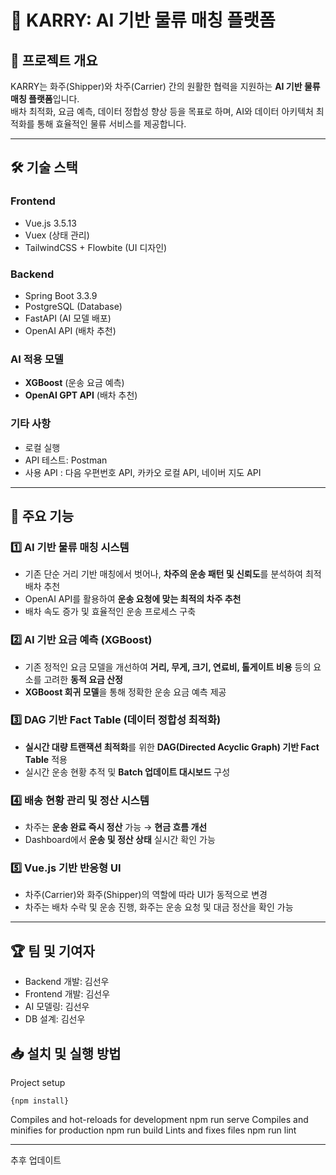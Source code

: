 # 🚛 KARRY: AI 기반 물류 매칭 플랫폼

## 📌 프로젝트 개요

KARRY는 화주(Shipper)와 차주(Carrier) 간의 원활한 협력을 지원하는 **AI 기반 물류 매칭 플랫폼**입니다.  
배차 최적화, 요금 예측, 데이터 정합성 향상 등을 목표로 하며, AI와 데이터 아키텍처 최적화를 통해 효율적인 물류 서비스를 제공합니다.

---

## 🛠 기술 스택

### **Frontend**
- Vue.js 3.5.13
- Vuex (상태 관리)
- TailwindCSS + Flowbite (UI 디자인)

### **Backend**
- Spring Boot 3.3.9
- PostgreSQL (Database)
- FastAPI (AI 모델 배포)
- OpenAI API (배차 추천)

### **AI 적용 모델**
- **XGBoost** (운송 요금 예측)
- **OpenAI GPT API** (배차 추천)

### **기타 사항**
- 로컬 실행
- API 테스트: Postman
- 사용 API : 다음 우편번호 API, 카카오 로컬 API, 네이버 지도 API

---

## 🔑 주요 기능

### 1️⃣ **AI 기반 물류 매칭 시스템**
- 기존 단순 거리 기반 매칭에서 벗어나, **차주의 운송 패턴 및 신뢰도**를 분석하여 최적 배차 추천
- OpenAI API를 활용하여 **운송 요청에 맞는 최적의 차주 추천**
- 배차 속도 증가 및 효율적인 운송 프로세스 구축

### 2️⃣ **AI 기반 요금 예측 (XGBoost)**
- 기존 정적인 요금 모델을 개선하여 **거리, 무게, 크기, 연료비, 톨게이트 비용** 등의 요소를 고려한 **동적 요금 산정**
- **XGBoost 회귀 모델**을 통해 정확한 운송 요금 예측 제공

### 3️⃣ **DAG 기반 Fact Table (데이터 정합성 최적화)**
- **실시간 대량 트랜잭션 최적화**를 위한 **DAG(Directed Acyclic Graph) 기반 Fact Table** 적용
- 실시간 운송 현황 추적 및 **Batch 업데이트 대시보드** 구성

### 4️⃣ **배송 현황 관리 및 정산 시스템**
- 차주는 **운송 완료 즉시 정산** 가능 → **현금 흐름 개선**
- Dashboard에서 **운송 및 정산 상태** 실시간 확인 가능

### 5️⃣ **Vue.js 기반 반응형 UI**
- 차주(Carrier)와 화주(Shipper)의 역할에 따라 UI가 동적으로 변경
- 차주는 배차 수락 및 운송 진행, 화주는 운송 요청 및 대금 정산을 확인 가능

---

## 🏆 팀 및 기여자
- Backend 개발: 김선우
- Frontend 개발: 김선우
- AI 모델링: 김선우
- DB 설계: 김선우


## 📥 설치 및 실행 방법

Project setup
<pre><code>{npm install}</code></pre>

Compiles and hot-reloads for development
npm run serve
Compiles and minifies for production
npm run build
Lints and fixes files
npm run lint

---


추후 업데이트
